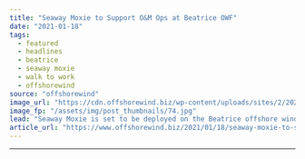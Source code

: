 ```yaml
---
title: "Seaway Moxie to Support O&M Ops at Beatrice OWF"
date: "2021-01-18"
tags: 
  - featured
  - headlines
  - beatrice
  - seaway moxie
  - walk to work
  - offshorewind
source: "offshorewind"
image_url: "https://cdn.offshorewind.biz/wp-content/uploads/sites/2/2021/01/18093007/Seaway-Moxie_Subsea-7.jpg"
image_fp: "/assets/img/post_thumbnails/74.jpg"
lead: "Seaway Moxie is set to be deployed on the Beatrice offshore wind farm at"
article_url: "https://www.offshorewind.biz/2021/01/18/seaway-moxie-to-support-om-ops-at-beatrice-owf/"
---
```


---
